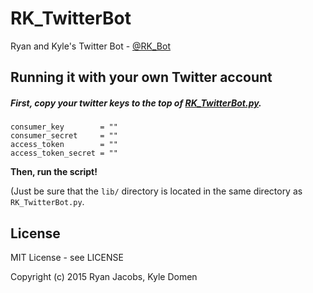 RK_TwitterBot
=============

Ryan and Kyle's Twitter Bot - [@RK_Bot](http://www.twitter.com/_RK_Bot)

Running it with your own Twitter account
----------------------------------------

##### First, copy your twitter keys to the top of [RK_TwitterBot.py](https://github.com/ryanmjacobs/RK_TwitterBot/blob/master/RK_TwitterBot.py).
```
consumer_key        = ""                                                        
consumer_secret     = ""                                                        
access_token        = ""                                                        
access_token_secret = ""  
```
**Then, run the script!**

(Just be sure that the `lib/` directory is located in the same directory as `RK_TwitterBot.py`.

License
-------

MIT License - see LICENSE

Copyright (c) 2015 Ryan Jacobs, Kyle Domen
